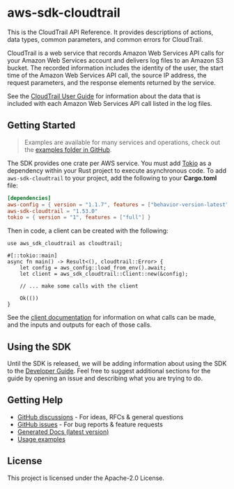 # aws-sdk-cloudtrail

This is the CloudTrail API Reference. It provides descriptions of actions, data types, common parameters, and common errors for CloudTrail.

CloudTrail is a web service that records Amazon Web Services API calls for your Amazon Web Services account and delivers log files to an Amazon S3 bucket. The recorded information includes the identity of the user, the start time of the Amazon Web Services API call, the source IP address, the request parameters, and the response elements returned by the service.

See the [CloudTrail User Guide](https://docs.aws.amazon.com/awscloudtrail/latest/userguide/cloudtrail-user-guide.html) for information about the data that is included with each Amazon Web Services API call listed in the log files.

## Getting Started

> Examples are available for many services and operations, check out the
> [examples folder in GitHub](https://github.com/awslabs/aws-sdk-rust/tree/main/examples).

The SDK provides one crate per AWS service. You must add [Tokio](https://crates.io/crates/tokio)
as a dependency within your Rust project to execute asynchronous code. To add `aws-sdk-cloudtrail` to
your project, add the following to your **Cargo.toml** file:

```toml
[dependencies]
aws-config = { version = "1.1.7", features = ["behavior-version-latest"] }
aws-sdk-cloudtrail = "1.53.0"
tokio = { version = "1", features = ["full"] }
```

Then in code, a client can be created with the following:

```rust,no_run
use aws_sdk_cloudtrail as cloudtrail;

#[::tokio::main]
async fn main() -> Result<(), cloudtrail::Error> {
    let config = aws_config::load_from_env().await;
    let client = aws_sdk_cloudtrail::Client::new(&config);

    // ... make some calls with the client

    Ok(())
}
```

See the [client documentation](https://docs.rs/aws-sdk-cloudtrail/latest/aws_sdk_cloudtrail/client/struct.Client.html)
for information on what calls can be made, and the inputs and outputs for each of those calls.

## Using the SDK

Until the SDK is released, we will be adding information about using the SDK to the
[Developer Guide](https://docs.aws.amazon.com/sdk-for-rust/latest/dg/welcome.html). Feel free to suggest
additional sections for the guide by opening an issue and describing what you are trying to do.

## Getting Help

* [GitHub discussions](https://github.com/awslabs/aws-sdk-rust/discussions) - For ideas, RFCs & general questions
* [GitHub issues](https://github.com/awslabs/aws-sdk-rust/issues/new/choose) - For bug reports & feature requests
* [Generated Docs (latest version)](https://awslabs.github.io/aws-sdk-rust/)
* [Usage examples](https://github.com/awslabs/aws-sdk-rust/tree/main/examples)

## License

This project is licensed under the Apache-2.0 License.

